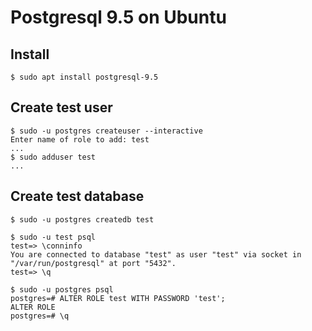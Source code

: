 # Postgresql 9.5 on Ubuntu

## Install

```
$ sudo apt install postgresql-9.5
```

## Create test user 

```
$ sudo -u postgres createuser --interactive
Enter name of role to add: test
...
$ sudo adduser test
...
```

## Create test database 

```
$ sudo -u postgres createdb test
```

```
$ sudo -u test psql
test=> \conninfo
You are connected to database "test" as user "test" via socket in "/var/run/postgresql" at port "5432".
test=> \q

$ sudo -u postgres psql
postgres=# ALTER ROLE test WITH PASSWORD 'test';
ALTER ROLE
postgres=# \q
```
